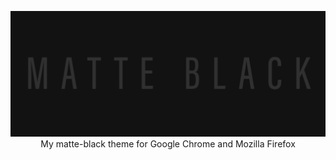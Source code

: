 <p align="center">
  <img src="https://github.com/elibroftw/matte-black-theme/blob/master/Matte%20Black%20Theme%20Resources/Promotional%20Image%203.png?raw=true" alt="Matte Black Theme Header Image"/>
My matte-black theme for Google Chrome and Mozilla Firefox
